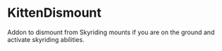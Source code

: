 # KittenDismount

Addon to dismount from Skyriding mounts if you are on the ground and activate skyriding abilities.